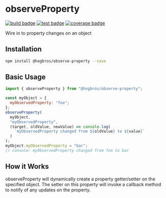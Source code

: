 # observeProperty

[![build badge]][build url]
[![test badge]][build url]
[![coverage badge]][build url]

Wire in to property changes on an object

## Installation

```bash
npm install @hogbros/observe-property --save
```

## Basic Usage

```js
import { observeProperty } from "@hogbros/observe-property";

const myObject = {
  myObservedProperty: "foo";
};
observeProperty(
  myObject,
  "myObservedProperty",
  (target, oldValue, newValue) => console.log(
    `myObservedProperty changed from ${oldValue} to ${value}`
  )
);
myObject.myObservedProperty = "bar";
// console: myObservedProperty changed from foo to bar
```

## How it Works

observeProperty will dynamically create a property getter/setter on the specified object. The setter on this property will invoke a callback method to notify of any updates on the property.

[build url]: https://dev.azure.com/HogBros/Observe-Property/_build/latest?definitionId=15&branchName=master
[build badge]: https://img.shields.io/azure-devops/build/HogBros/93e5ea09-1097-48ed-a3d9-ad72bd9a5022/15/master.svg
[coverage badge]: https://img.shields.io/azure-devops/coverage/hogbros/observe-property/15/master.svg
[test badge]: https://img.shields.io/azure-devops/tests/hogbros/observe-property/15/master.svg